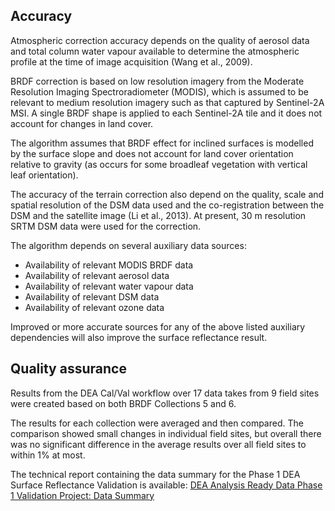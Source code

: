 ## Accuracy

Atmospheric correction accuracy depends on the quality of aerosol data and total column water vapour available to determine the atmospheric profile at the time of image acquisition (Wang et al., 2009).

BRDF correction is based on low resolution imagery from the Moderate Resolution Imaging Spectroradiometer (MODIS), which is assumed to be relevant to medium resolution imagery such as that captured by Sentinel-2A MSI. A single BRDF shape is applied to each Sentinel-2A tile and it does not account for changes in land cover. 

The algorithm assumes that BRDF effect for inclined surfaces is modelled by the surface slope and does not account for land cover orientation relative to gravity (as occurs for some broadleaf vegetation with vertical leaf orientation).

The accuracy of the terrain correction also depend on the quality, scale and spatial resolution of the DSM data used and the co-registration between the DSM and the satellite image (Li et al., 2013). At present, 30 m resolution SRTM DSM data were used for the correction.

The algorithm depends on several auxiliary data sources:

* Availability of relevant MODIS BRDF data
* Availability of relevant aerosol data
* Availability of relevant water vapour data
* Availability of relevant DSM data
* Availability of relevant ozone data

Improved or more accurate sources for any of the above listed auxiliary dependencies will also improve the surface reflectance result.

## Quality assurance

Results from the DEA Cal/Val workflow over 17 data takes from 9 field sites were created based on both BRDF Collections 5 and 6.

The results for each collection were averaged and then compared. The comparison showed small changes in individual field sites, but overall there was no significant difference in the average results over all field sites to within 1% at most.

The technical report containing the data summary for the Phase 1 DEA Surface Reflectance Validation is available: [DEA Analysis Ready Data Phase 1 Validation Project: Data Summary](http://pid.geoscience.gov.au/dataset/ga/145101)

